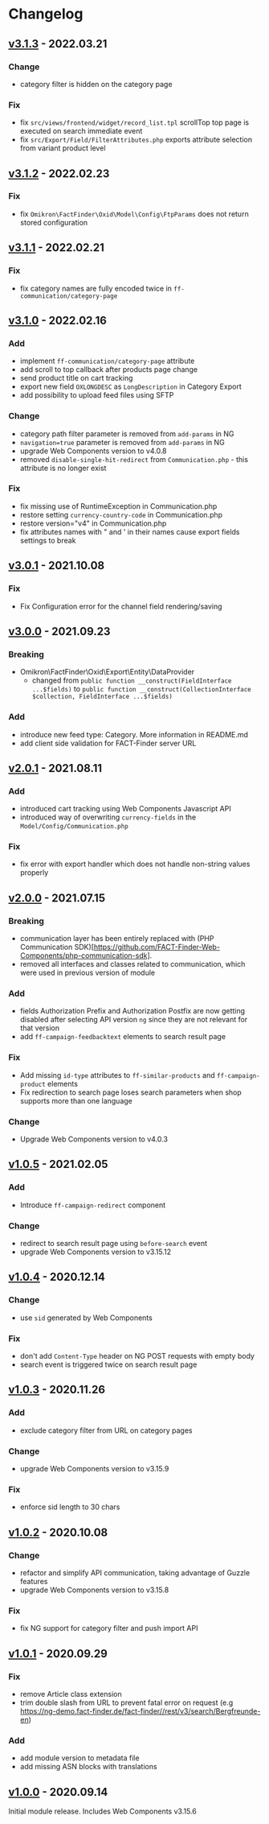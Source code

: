 # Changelog
## [v3.1.3] - 2022.03.21
### Change
 - category filter is hidden on the category page
 
 ### Fix
  - fix `src/views/frontend/widget/record_list.tpl` scrollTop top page is executed on search immediate event
  - fix `src/Export/Field/FilterAttributes.php` exports attribute selection from variant product level
 
## [v3.1.2] - 2022.02.23
### Fix
 - fix `Omikron\FactFinder\Oxid\Model\Config\FtpParams` does not return stored configuration 
 
## [v3.1.1] - 2022.02.21
### Fix
 - fix category names are fully encoded twice in `ff-communication/category-page`
 
## [v3.1.0] - 2022.02.16
### Add
 - implement `ff-communication/category-page` attribute
 - add scroll to top callback after products page change
 - send product title on cart tracking 
 - export new field `OXLONGDESC` as `LongDescription` in Category Export
 - add possibility to upload feed files using SFTP 
  
### Change
- category path filter parameter is removed from `add-params` in NG 
- `navigation=true` parameter is removed from `add-params` in NG
- upgrade Web Components version to v4.0.8
- removed `disable-single-hit-redirect` from `Communication.php` - this attribute is no longer exist
 
### Fix
- fix missing use of RuntimeException in Communication.php
- restore setting `currency-country-code` in Communication.php
- restore version="v4" in Communication.php
- fix attributes names with " and ' in their names cause export fields settings to break 

## [v3.0.1] - 2021.10.08
### Fix
- Fix Configuration error for the channel field rendering/saving

## [v3.0.0] - 2021.09.23
### Breaking
- Omikron\FactFinder\Oxid\Export\Entity\DataProvider
  - changed from `public function __construct(FieldInterface ...$fields)` to `public function __construct(CollectionInterface $collection, FieldInterface ...$fields)`
### Add
- introduce new feed type: Category. More information in README.md
- add client side validation for FACT-Finder server URL

## [v2.0.1] - 2021.08.11
### Add
- introduced cart tracking using Web Components Javascript API
- introduced way of overwriting `currency-fields` in the `Model/Config/Communication.php` 

### Fix
- fix error with export handler which does not handle non-string values properly

## [v2.0.0] - 2021.07.15
### Breaking
- communication layer has been entirely replaced with (PHP Communication SDK)[https://github.com/FACT-Finder-Web-Components/php-communication-sdk].
- removed all interfaces and classes related to communication, which were used in previous version of module

### Add
- fields Authorization Prefix and Authorization Postfix are now getting disabled after selecting API version `ng` since they are not relevant for that version
- add `ff-campaign-feedbacktext` elements to search result page
 
### Fix
- Add missing `id-type` attributes to `ff-similar-products` and `ff-campaign-product` elements
- Fix redirection to search page loses search parameters when shop supports more than one language

### Change
- Upgrade Web Components version to v4.0.3

## [v1.0.5] - 2021.02.05
### Add
- Introduce `ff-campaign-redirect` component

### Change
- redirect to search result page using `before-search` event
- upgrade Web Components version to v3.15.12

## [v1.0.4] - 2020.12.14
### Change
- use `sid` generated by Web Components

### Fix
- don't add `Content-Type` header on NG POST requests with empty body
- search event is triggered twice on search result page

## [v1.0.3] - 2020.11.26
### Add
- exclude category filter from URL on category pages

### Change
- upgrade Web Components version to v3.15.9

### Fix
- enforce sid length to 30 chars

## [v1.0.2] - 2020.10.08
### Change
- refactor and simplify API communication, taking advantage of Guzzle features
- upgrade Web Components version to v3.15.8

### Fix
- fix NG support for category filter and push import API

## [v1.0.1] - 2020.09.29
### Fix
- remove Article class extension
- trim double slash from URL to prevent fatal error on request (e.g https://ng-demo.fact-finder.de/fact-finder//rest/v3/search/Bergfreunde-en)

### Add
- add module version to metadata file
- add missing ASN blocks with translations

## [v1.0.0] - 2020.09.14
Initial module release. Includes Web Components v3.15.6

[v3.1.3]:  https://github.com/FACT-Finder-Web-Components/oxid-eshop-module/releases/tag/v3.1.3
[v3.1.2]:  https://github.com/FACT-Finder-Web-Components/oxid-eshop-module/releases/tag/v3.1.2
[v3.1.1]:  https://github.com/FACT-Finder-Web-Components/oxid-eshop-module/releases/tag/v3.1.1
[v3.1.0]:  https://github.com/FACT-Finder-Web-Components/oxid-eshop-module/releases/tag/v3.1.0
[v3.0.1]:  https://github.com/FACT-Finder-Web-Components/oxid-eshop-module/releases/tag/v3.0.1
[v3.0.0]:  https://github.com/FACT-Finder-Web-Components/oxid-eshop-module/releases/tag/v3.0.0
[v2.0.1]:  https://github.com/FACT-Finder-Web-Components/oxid-eshop-module/releases/tag/v2.0.1
[v2.0.0]:  https://github.com/FACT-Finder-Web-Components/oxid-eshop-module/releases/tag/v2.0.0
[v1.0.5]:  https://github.com/FACT-Finder-Web-Components/oxid-eshop-module/releases/tag/v1.0.5
[v1.0.4]:  https://github.com/FACT-Finder-Web-Components/oxid-eshop-module/releases/tag/v1.0.4
[v1.0.3]:  https://github.com/FACT-Finder-Web-Components/oxid-eshop-module/releases/tag/v1.0.3
[v1.0.2]:  https://github.com/FACT-Finder-Web-Components/oxid-eshop-module/releases/tag/v1.0.2
[v1.0.0]:  https://github.com/FACT-Finder-Web-Components/oxid-eshop-module/releases/tag/v1.0.0
[v1.0.1]:  https://github.com/FACT-Finder-Web-Components/oxid-eshop-module/releases/tag/v1.0.1

